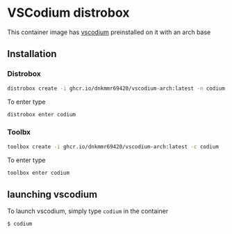 # VSCodium distrobox

This container image has [vscodium](https://vscodium.com) preinstalled on it with an arch base

## Installation

### Distrobox

```bash
distrobox create -i ghcr.io/dnkmmr69420/vscodium-arch:latest -n codium
```

To enter type

```bash
distrobox enter codium
```

### Toolbx

```bash
toolbox create -i ghcr.io/dnkmmr69420/vscodium-arch:latest -c codium
```

To enter type

```bash
toolbox enter codium
```

## launching vscodium

To launch vscodium, simply type `codium` in the container

```bash
$ codium
```
